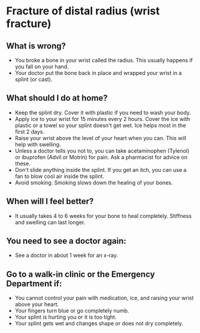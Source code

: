 # Fracture of distal radius (wrist fracture)

## What is wrong?
- You broke a bone in your wrist called the radius. This usually happens if you fall on your hand.
- Your doctor put the bone back in place and wrapped your wrist in a splint (or cast).

## What should I do at home?
- Keep the splint dry. Cover it with plastic if you need to wash your body.
- Apply ice to your wrist for 15 minutes every 2 hours. Cover the ice with plastic or a towel so your splint doesn't get wet. Ice helps most in the first 2 days.
- Raise your wrist above the level of your heart when you can. This will help with swelling.
- Unless a doctor tells you not to, you can take acetaminophen (Tylenol) or ibuprofen (Advil or Motrin) for pain. Ask a pharmacist for advice on these.
- Don't slide anything inside the splint. If you get an itch, you can use a fan to blow cool air inside the splint.
- Avoid smoking. Smoking slows down the healing of your bones.

## When will I feel better?
- It usually takes 4 to 6 weeks for your bone to heal completely. Stiffness and swelling can last longer.

## You need to see a doctor again:
- See a doctor in about 1 week for an x-ray.

## Go to a walk-in clinic or the Emergency Department if:
- You cannot control your pain with medication, ice, and raising your wrist above your heart.
- Your fingers turn blue or go completely numb.
- Your splint is hurting you or it is too tight.
- Your splint gets wet and changes shape or does not dry completely.

